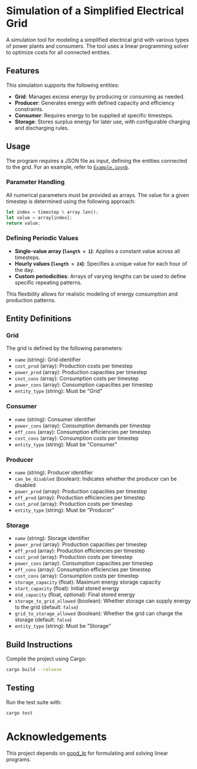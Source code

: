 # Simulation of a Simplified Electrical Grid

A simulation tool for modeling a simplified electrical grid with various types of power plants and consumers. The tool uses a linear programming solver to optimize costs for all connected entities.

## Features

This simulation supports the following entities:

- **Grid**: Manages excess energy by producing or consuming as needed.
- **Producer**: Generates energy with defined capacity and efficiency constraints.
- **Consumer**: Requires energy to be supplied at specific timesteps.
- **Storage**: Stores surplus energy for later use, with configurable charging and discharging rules.

## Usage

The program requires a JSON file as input, defining the entities connected to the grid. For an example, refer to [`Example.ipynb`](./Example.ipynb).

### Parameter Handling

All numerical parameters must be provided as arrays. The value for a given timestep is determined using the following approach:

```rust
let index = timestep % array.len();
let value = array[index];
return value;
```

### Defining Periodic Values

- **Single-value array (`length = 1`)**: Applies a constant value across all timesteps.
- **Hourly values (`length = 24`)**: Specifies a unique value for each hour of the day.
- **Custom periodicities**: Arrays of varying lengths can be used to define specific repeating patterns.

This flexibility allows for realistic modeling of energy consumption and production patterns.

## Entity Definitions

### Grid

The grid is defined by the following parameters:

- `name` (string): Grid identifier
- `cost_prod` (array): Production costs per timestep
- `power_prod` (array): Production capacities per timestep
- `cost_cons` (array): Consumption costs per timestep
- `power_cons` (array): Consumption capacities per timestep
- `entity_type` (string): Must be "Grid"

### Consumer

- `name` (string): Consumer identifier
- `power_cons` (array): Consumption demands per timestep
- `eff_cons` (array): Consumption efficiencies per timestep
- `cost_cons` (array): Consumption costs per timestep
- `entity_type` (string): Must be "Consumer"

### Producer

- `name` (string): Producer identifier
- `can_be_disabled` (boolean): Indicates whether the producer can be disabled
- `power_prod` (array): Production capacities per timestep
- `eff_prod` (array): Production efficiencies per timestep
- `cost_prod` (array): Production costs per timestep
- `entity_type` (string): Must be "Producer"

### Storage

- `name` (string): Storage identifier
- `power_prod` (array): Production capacities per timestep
- `eff_prod` (array): Production efficiencies per timestep
- `cost_prod` (array): Production costs per timestep
- `power_cons` (array): Consumption capacities per timestep
- `eff_cons` (array): Consumption efficiencies per timestep
- `cost_cons` (array): Consumption costs per timestep
- `storage_capacity` (float): Maximum energy storage capacity
- `start_capacity` (float): Initial stored energy
- `end_capacity` (float, optional): Final stored energy
- `storage_to_grid_allowed` (boolean): Whether storage can supply energy to the grid (default: `false`)
- `grid_to_storage_allowed` (boolean): Whether the grid can charge the storage (default: `false`)
- `entity_type` (string): Must be "Storage"

## Build Instructions

Compile the project using Cargo:

```bash
cargo build --release
```

## Testing

Run the test suite with:

```bash
cargo test
```

# Acknowledgements

This project depends on [good_lp](https://github.com/rust-or/good_lp) for formulating and solving linear programs.